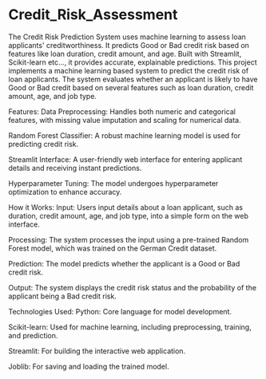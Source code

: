 # Credit_Risk_Assessment
The Credit Risk Prediction System uses machine learning to assess loan applicants' creditworthiness. It predicts Good or Bad credit risk based on features like loan duration, credit amount, and age. Built with Streamlit, Scikit-learn etc..., it provides accurate, explainable predictions.
This project implements a machine learning based system to predict the credit risk of loan applicants. The system evaluates whether an applicant is likely to have Good or Bad credit based on several features such as loan duration, credit amount, age, and job type.

Features:
Data Preprocessing: Handles both numeric and categorical features, with missing value imputation and scaling for numerical data.

Random Forest Classifier: A robust machine learning model is used for predicting credit risk.

Streamlit Interface: A user-friendly web interface for entering applicant details and receiving instant predictions.

Hyperparameter Tuning: The model undergoes hyperparameter optimization to enhance accuracy.

How it Works:
Input: Users input details about a loan applicant, such as duration, credit amount, age, and job type, into a simple form on the web interface.

Processing: The system processes the input using a pre-trained Random Forest model, which was trained on the German Credit dataset.

Prediction: The model predicts whether the applicant is a Good or Bad credit risk.

Output: The system displays the credit risk status and the probability of the applicant being a Bad credit risk.

Technologies Used:
Python: Core language for model development.

Scikit-learn: Used for machine learning, including preprocessing, training, and prediction.

Streamlit: For building the interactive web application.

Joblib: For saving and loading the trained model.
